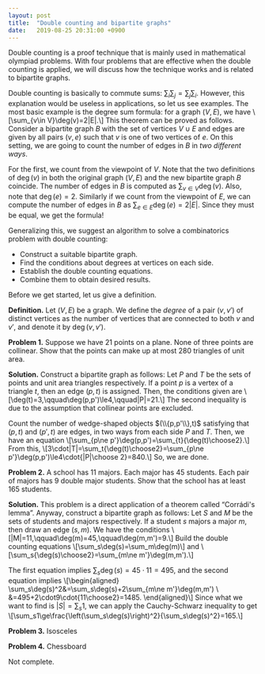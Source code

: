 ```yaml
---
layout: post
title:  "Double counting and bipartite graphs"
date:   2019-08-25 20:31:00 +0900
---
```


Double counting is a proof technique that is mainly used in mathematical olympiad problems.
With four problems that are effective when the double counting is applied, we will discuss how the technique works and is related to bipartite graphs.

<!-- more -->

Double counting is basically to commute sums: $\sum_i\sum_j=\sum_j\sum_i$.
However, this explanation would be useless in applications, so let us see examples.
The most basic example is the degree sum formula: for a graph $(V,E)$, we have
\\[\sum_{v\in V}\deg(v)=2|E|.\\]
This theorem can be proved as follows.
Consider a bipartite graph $B$ with the set of vertices $V\cup E$ and edges are given by all pairs $(v,e)$ such that $v$ is one of two vertices of $e$.
On this setting, we are going to count the number of edges in $B$ in <i>two different ways</i>.

For the first, we count from the viewpoint of $V$.
Note that the two definitions of $\deg(v)$ in both the original graph $(V,E)$ and the new bipartite graph $B$ coincide.
The number of edges in $B$ is computed as $\sum_{v\in V}\deg(v)$.
Also, note that $\deg(e)=2$.
Similarly if we count from the viewpoint of $E$, we can compute the number of edges in $B$ as $\sum_{e\in E}\deg(e)=2|E|$.
Since they must be equal, we get the formula!

Generalizing this, we suggest an algorithm to solve a combinatorics problem with double counting:
- Construct a suitable bipartite graph.
- Find the conditions about degrees at vertices on each side.
- Establish the double counting equations.
- Combine them to obtain desired results.

Before we get started, let us give a definition.

<b>Definition.</b>
Let $(V,E)$ be a graph.
We define the <i>degree</i> of a pair $(v,v')$ of distinct vertices as the number of vertices that are connected to both $v$ and $v'$, and denote it by $\deg(v,v')$.

<b>Problem 1.</b>
Suppose we have 21 points on a plane.
None of three points are collinear.
Show that the points can make up at most 280 triangles of unit area.

<b>Solution.</b>
Construct a bipartite graph as follows:
Let $P$ and $T$ be the sets of points and unit area triangles respectively.
If a point $p$ is a vertex of a triangle $t$, then an edge $(p,t)$ is assigned.
Then, the conditions given are
\\[\deg(t)=3,\qquad\deg(p,p')\le4,\qquad|P|=21.\\]
The second inequality is due to the assumption that collinear points are excluded.

Count the number of wedge-shaped objects $(\\{p,p'\\},t)$ satisfying that $(p,t)$ and $(p',t)$ are edges, in two ways from each side $P$ and $T$.
Then, we have an equation
\\[\sum_{p\ne p'}\deg(p,p')=\sum_{t}{\deg(t)\choose2}.\\]
From this,
\\[3\cdot|T|=\sum_t{\deg(t)\choose2}=\sum_{p\ne p'}\deg(p,p')\le4\cdot{|P|\choose 2}=840.\\]
So, we are done.

<b>Problem 2.</b>
A school has 11 majors.
Each major has 45 students.
Each pair of majors has 9 double major students.
Show that the school has at least 165 students.

<b>Solution.</b>
This problem is a direct application of a theorem called &ldquo;Corr&aacute;di's lemma&rdquo;.
Anyway, construct a bipartite graph as follows:
Let $S$ and $M$ be the sets of students and majors respectively.
If a student $s$ majors a major $m$, then draw an edge $(s,m)$.
We have the conditions
\\[|M|=11,\qquad\deg(m)=45,\qquad\deg(m,m')=9.\\]
Build the double counting equations
\\[\sum_s\deg(s)=\sum_m\deg(m)\\]
and
\\[\sum_s{\deg(s)\choose2}=\sum_{m\ne m'}\deg(m,m').\\]

The first equation implies $\sum_s\deg(s)=45\cdot11=495$, and the second equation implies
\\[\begin{aligned}
\sum_s\deg(s)^2&=\sum_s\deg(s)+2\sum_{m\ne m'}\deg(m,m') \\\
&=495+2\cdot9\cdot{11\choose2}=1485.
\end{aligned}\\]
Since what we want to find is $|S|=\sum_s1$, we can apply the Cauchy-Schwarz inequality to get
\\[\sum_s1\ge\frac{\left(\sum_s\deg(s)\right)^2}{\sum_s\deg(s)^2}=165.\\]


<b>Problem 3.</b>
Isosceles

<b>Problem 4.</b>
Chessboard

Not complete.
